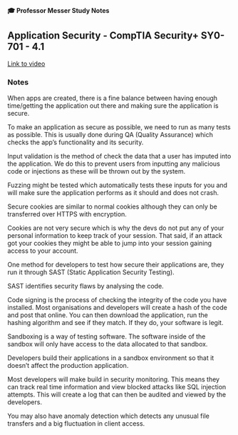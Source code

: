 #### 🎓 Professor Messer Study Notes

##  Application Security - CompTIA Security+ SY0-701 - 4.1

[Link to video](https://youtu.be/fFvXy3WkLpA?si=S6Dk94T7BC4fWiQM)

### Notes

When apps are created, there is a fine balance between having enough time/getting the application out there and making sure the application is secure.

To make an application as secure as possible, we need to run as many tests as possible. This is usually done during QA (Quality Assurance) which checks the app’s functionality and its security.

Input validation is the method of check the data that a user has imputed into the application. We do this to prevent users from inputting any malicious code or injections as these will be thrown out by the system. 

Fuzzing might be tested which automatically tests these inputs for you and will make sure the application performs as it should and does not crash.

Secure cookies are similar to normal cookies although they can only be transferred over HTTPS with encryption. 

Cookies are not very secure which is why the devs do not put any of your personal information to keep track of your session. That said, if an attack got your cookies they might be able to jump into your session gaining access to your account.

One method for developers to test how secure their applications are, they run it through SAST (Static Application Security Testing).

SAST identifies security flaws by analysing the code.

Code signing is the process of checking the integrity of the code you have installed. Most organisations and developers will create a hash of the code and post that online. You can then download the application, run the hashing algorithm and see if they match. If they do, your software is legit. 

Sandboxing is a way of testing software. The software inside of the sandbox will only have access to the data allocated to that sandbox.

Developers build their applications in a sandbox environment so that it doesn’t affect the production application.

Most developers will make build in security monitoring. This means they can track real time information and view blocked attacks like SQL injection attempts. This will create a log that can then be audited and viewed by the developers.

You may also have anomaly detection which detects any unusual file transfers and a big fluctuation in client access. 
